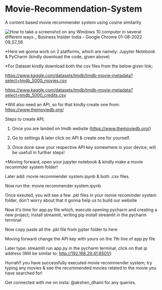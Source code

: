 # Movie-Recommendation-System

A content based movie recommender system using cosine similarity

![How to take a screenshot on any Windows 10 computer in several different ways _ Business Insider India - Google Chrome 01-08-2022 09_57_56](https://user-images.githubusercontent.com/54845610/182072951-382088ba-dccf-4964-8ee6-fe1e0e5d025c.png)

*Here we gonna work on 2 platforms, which are namely: Jupyter Notebook & PyCharm (kindly download the code, given above)

*For Dataset kindly download both the csv files from the below given link;

https://www.kaggle.com/datasets/tmdb/tmdb-movie-metadata?select=tmdb_5000_movies.csv

https://www.kaggle.com/datasets/tmdb/tmdb-movie-metadata?select=tmdb_5000_credits.csv

*Will also need an API, so for that kindly create one from: https://www.themoviedb.org/

Steps to create API;

1. Once you are landed on tmdb website (https://www.themoviedb.org/)

2. Go to settings & later click on API & create one for yourself.

3. Once done save your respective API key somewhere in your device, will be usefull in further steps!

*Moving forward, open your jupyter notebook & kindly make a movie recommder system folder!

Later add: movie recommender system.ipynb & both .csv files.

Now run the: movie recommender system.ipynb

Once exeuted, you will see a few .pkl files in your movie recommder system folder, don't worry about that it gonna help us to build our website

Now it's time for app.py file which, execute opening pycharm and creating a new project; install streamlit, writing pip install streamlit in the pycharm terminal

Now copy paste all the .pkl file from jypter folder to here

Moving forward change the API key with yours on the 7th line of app.py file

Later type: streamlit run app.py in the pycharm terminal, click on that ip address (Will be similar to: http://192.168.29.41:8501/)
 
Hurrah!! you have successfully executed movie recommender system; try typing any movies & see the recommended movies related to the movie you have searched for!

Get connected with me on insta: @akshen_dhami for any queries.
